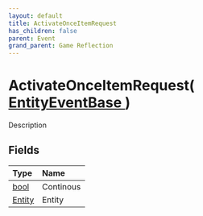 ```yaml
---
layout: default
title: ActivateOnceItemRequest
has_children: false
parent: Event
grand_parent: Game Reflection
---
```

# ActivateOnceItemRequest( [ EntityEventBase ](/riftbreaker-wiki/docs/game-reflection/events/entity_event_base/) )
Description 

## Fields

| Type | Name |
|:----------|:--------------|
| [bool](/riftbreaker-wiki/docs/game-reflection/components/bool/) | Continous |
| [Entity](/riftbreaker-wiki/docs/game-reflection/classes/entity/) | Entity |

